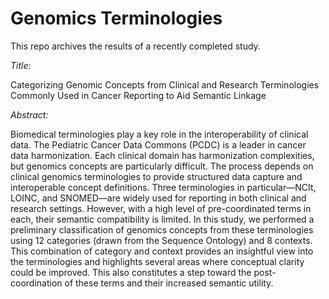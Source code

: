 # Genomics Terminologies

This repo archives the results of a recently completed study.

_Title_:

Categorizing Genomic Concepts from Clinical and Research Terminologies Commonly Used in Cancer Reporting to Aid Semantic Linkage

_Abstract:_

Biomedical terminologies play a key role in the interoperability of clinical data. The Pediatric Cancer Data Commons (PCDC) is a leader in cancer data harmonization. Each clinical domain has harmonization complexities, but genomics concepts are particularly difficult. The process depends on clinical genomics terminologies to provide structured data capture and interoperable concept definitions. Three terminologies in particular—NCIt, LOINC, and SNOMED—are widely used for reporting in both clinical and research settings. However, with a high level of pre-coordinated terms in each, their semantic compatibility is limited. In this study, we performed a preliminary classification of genomics concepts from these terminologies using 12 categories (drawn from the Sequence Ontology) and 8 contexts. This combination of category and context provides an insightful view into the terminologies and highlights several areas where conceptual clarity could be improved. This also constitutes a step toward the post-coordination of these terms and their increased semantic utility. 
